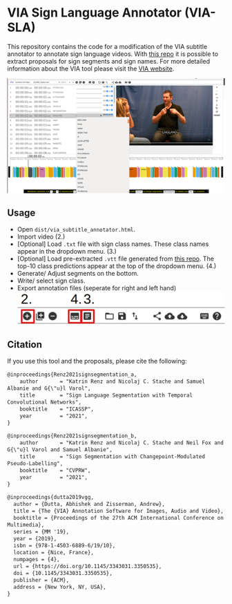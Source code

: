 # VIA Sign Language Annotator (VIA-SLA)
This repository contains the code for a modification of the VIA subtitle annotator to annotate sign language videos.
With [this repo](https://github.com/RenzKa/sign-segmentation) it is possible to extract proposals for sign segments and sign names.
For more detailed information about the VIA tool please visit the [VIA website](https://www.robots.ox.ac.uk/~vgg/software/via/).

![alt text](doc/overview.png)

## Usage
* Open `dist/via_subtitle_annotator.html`.
* Import video (2.) 
* [Optional] Load `.txt` file with sign class names. These class names appear in the dropdown menu. (3.)
* [Optional] Load pre-extracted `.vtt` file generated from [this repo](https://github.com/RenzKa/sign-segmentation). The top-10 class predictions appear at the top of the dropdown menu. (4.)
* Generate/ Adjust segments on the bottom.
* Write/ select sign class.
* Export annotation files (seperate for right and left hand)
![alt text](doc/buttons.png)


## Citation
If you use this tool and the proposals, please cite the following:
```
@inproceedings{Renz2021signsegmentation_a,
    author       = "Katrin Renz and Nicolaj C. Stache and Samuel Albanie and G{\"u}l Varol",
    title        = "Sign Language Segmentation with Temporal Convolutional Networks",
    booktitle    = "ICASSP",
    year         = "2021",
}
```
```
@inproceedings{Renz2021signsegmentation_b,
    author       = "Katrin Renz and Nicolaj C. Stache and Neil Fox and G{\"u}l Varol and Samuel Albanie",
    title        = "Sign Segmentation with Changepoint-Modulated Pseudo-Labelling",
    booktitle    = "CVPRW",
    year         = "2021",
}
```
```
@inproceedings{dutta2019vgg,
  author = {Dutta, Abhishek and Zisserman, Andrew},
  title = {The {VIA} Annotation Software for Images, Audio and Video},
  booktitle = {Proceedings of the 27th ACM International Conference on Multimedia},
  series = {MM '19},
  year = {2019},
  isbn = {978-1-4503-6889-6/19/10},
  location = {Nice, France},
  numpages = {4},
  url = {https://doi.org/10.1145/3343031.3350535},
  doi = {10.1145/3343031.3350535},
  publisher = {ACM},
  address = {New York, NY, USA},
} 
```
